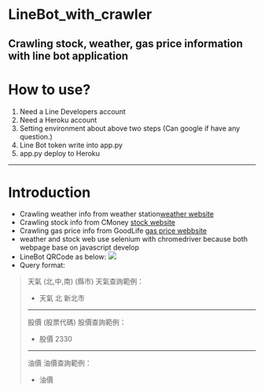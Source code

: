 # LineBot_with_crawler
Crawling stock, weather, gas price information with line bot application
---
# How to use?
1. Need a Line Developers account
2. Need a Heroku account
3. Setting environment about above two steps (Can google if have any question.)
4. Line Bot token write into app.py
5. app.py deploy to Heroku

---
# Introduction
* Crawling weather info from weather station[weather website](https://www.cwb.gov.tw/V8/C/W/OBS_County.html?ID=10017)
* Crawling stock info from CMoney [stock website](https://www.cmoney.tw/finance/f00025.aspx?s=2330)
* Crawling gas price info from GoodLife [gas price webbsite](https://gas.goodlife.tw)
* weather and stock web use selenium with chromedriver because both webpage base on javascript develop 
* LineBot QRCode as below:
![](https://qr-official.line.me/sid/L/989vvfpc.png)
* Query format:
> 天氣 (北,中,南) (縣市)
> 天氣查詢範例：
> * 天氣 北 新北市 
> ---
> 股價 (股票代碼)
> 股價查詢範例：
> * 股價 2330
> ---
> 油價
> 油價查詢範例：
> * 油價

